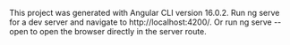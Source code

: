 This project was generated with Angular CLI version 16.0.2.
Run ng serve for a dev server and navigate to http://localhost:4200/. Or run ng serve --open to open the browser directly in the server route. 

